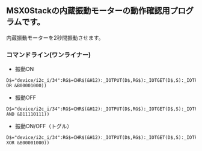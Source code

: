 ## MSX0Stackの内蔵振動モーターの動作確認用プログラムです。

内蔵振動モーターを2秒間振動させます。



### コマンドライン(ワンライナー)


- 振動ON
```
D$="device/i2c_i/34":RG$=CHR$(&H12):_IOTPUT(D$,RG$):_IOTGET(D$,S):_IOTPUT(D$,RG$+CHR$(S OR &B00001000))
```

- 振動OFF
```
D$="device/i2c_i/34":RG$=CHR$(&H12):_IOTPUT(D$,RG$):_IOTGET(D$,S):_IOTPUT(D$,RG$+CHR$(S AND &B11110111))
```

- 振動ON/OFF（トグル）
```
D$="device/i2c_i/34":RG$=CHR$(&H12):_IOTPUT(D$,RG$):_IOTGET(D$,S):_IOTPUT(D$,RG$+CHR$(S XOR &B00001000))
```
